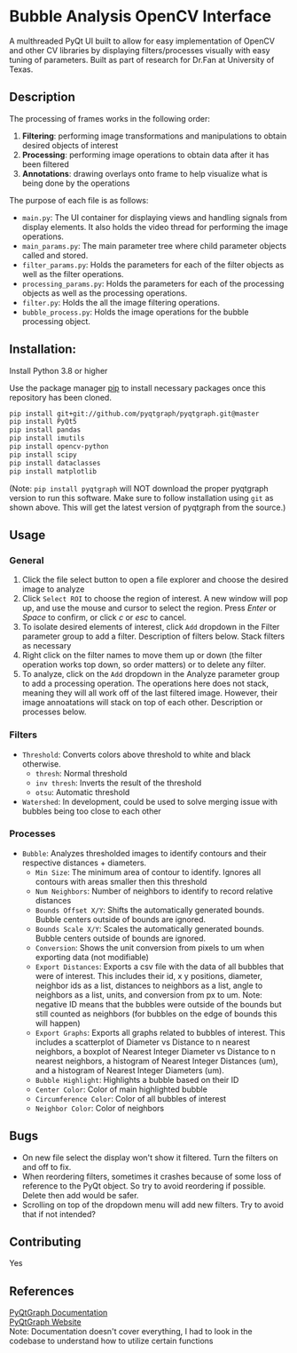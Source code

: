 # Bubble Analysis OpenCV Interface

A multhreaded PyQt UI built to allow for easy implementation of OpenCV and other CV libraries by displaying filters/processes visually with easy tuning of parameters. Built as part of research for Dr.Fan at University of Texas.

## Description

The processing of frames works in the following order:

1. **Filtering**: performing image transformations and manipulations to obtain desired objects of interest
2. **Processing**: performing image operations to obtain data after it has been filtered
3. **Annotations**: drawing overlays onto frame to help visualize what is being done by the operations

The purpose of each file is as follows:

- `main.py`: The UI container for displaying views and handling signals from display elements. It also holds the video thread for performing the image operations.
- `main_params.py`: The main parameter tree where child parameter objects called and stored.
- `filter_params.py`: Holds the parameters for each of the filter objects as well as the filter operations.
- `processing_params.py`: Holds the parameters for each of the processing objects as well as the processing operations.
- `filter.py`: Holds the all the image filtering operations. 
- `bubble_process.py`: Holds the image operations for the bubble processing object.

## Installation:

Install Python 3.8 or higher

Use the package manager [pip](https://pip.pypa.io/en/stable/) to install necessary packages once this repository has been cloned.

```bash
pip install git+git://github.com/pyqtgraph/pyqtgraph.git@master
pip install PyQt5
pip install pandas
pip install imutils
pip install opencv-python
pip install scipy
pip install dataclasses
pip install matplotlib
```

(Note: `pip install pyqtgraph` will NOT download the proper pyqtgraph version to run this software. Make sure to follow installation using `git` as shown above. This will get the latest version of pyqtgraph from the source.)

## Usage

### General
1. Click the file select button to open a file explorer and choose the desired image to analyze
2. Click `Select ROI` to choose the region of interest. A new window will pop up, and use the mouse and cursor to select the region. Press *Enter* or *Space* to confirm, or click *c* or *esc* to cancel. 
3. To isolate desired elements of interest, click `Add` dropdown in the Filter parameter group to add a filter. Description of filters below. Stack filters as necessary
4. Right click on the filter names to move them up or down (the filter operation works top down, so order matters) or to delete any filter.
5. To analyze, click on the `Add` dropdown in the Analyze parameter group to add a processing operation. The operations here does not stack, meaning they will all work off of the last filtered image. However, their image annoatations will stack on top of each other. Description or processes below. 

### Filters
- `Threshold`: Converts colors above threshold to white and black otherwise. 
    - `thresh`: Normal threshold
    - `inv thresh`: Inverts the result of the threshold
    - `otsu`: Automatic threshold
- `Watershed`: In development, could be used to solve merging issue with bubbles being too close to each other

### Processes
- `Bubble`: Analyzes thresholded images to identify contours and their respective distances + diameters.
    - `Min Size`: The minimum area of contour to identify. Ignores all contours with areas smaller then this threshold
    - `Num Neighbors`: Number of neighbors to identify to record relative distances
    - `Bounds Offset X/Y`: Shifts the automatically generated bounds. Bubble centers outside of bounds are ignored.
    - `Bounds Scale X/Y`: Scales the automatically generated bounds. Bubble centers outside of bounds are ignored.
    - `Conversion`: Shows the unit conversion from pixels to um when exporting data (not modifiable)
    - `Export Distances`: Exports a csv file with the data of all bubbles that were of interest. This includes their id, x y positions, diameter, neighbor ids as a list, distances to neighbors as a list, angle to neighbors as a list, units, and conversion from px to um. Note: negative ID means that the bubbles were outside of the bounds but still counted as neighbors (for bubbles on the edge of bounds this will happen)
    - `Export Graphs`: Exports all graphs related to bubbles of interest. This includes a scatterplot of Diameter vs Distance to n nearest neighbors, a boxplot of Nearest Integer Diameter vs Distance to n nearest neighbors, a histogram of Nearest Integer Distances (um), and a histogram of Nearest Integer Diameters (um). 
    - `Bubble Highlight`: Highlights a bubble based on their ID 
    - `Center Color`: Color of main highlighted bubble
    - `Circumference Color`: Color of all bubbles of interest
    - `Neighbor Color`: Color of neighbors




## Bugs
- On new file select the display won't show it filtered. Turn the filters on and off to fix. 
- When reordering filters, sometimes it crashes because of some loss of reference to the PyQt object. So try to avoid reordering if possible. Delete then add would be safer.
- Scrolling on top of the dropdown menu will add new filters. Try to avoid that if not intended?


## Contributing
Yes

## References

[PyQtGraph Documentation](https://pyqtgraph.readthedocs.io/en/latest/)  
[PyQtGraph Website](https://www.pyqtgraph.org/)  
Note: Documentation doesn't cover everything, I had to look in the codebase to understand how to utilize certain functions
